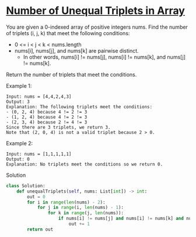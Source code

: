 # [Number of Unequal Triplets in Array](https://leetcode.com/problems/number-of-unequal-triplets-in-array/description/)

You are given a 0-indexed array of positive integers nums. Find the number of triplets (i, j, k) that meet the 
following conditions:

- 0 <= i < j < k < nums.length
- nums[i], nums[j], and nums[k] are pairwise distinct.
  - In other words, nums[i] != nums[j], nums[i] != nums[k], and nums[j] != nums[k].

Return the number of triplets that meet the conditions.

Example 1:
```
Input: nums = [4,4,2,4,3]
Output: 3
Explanation: The following triplets meet the conditions:
- (0, 2, 4) because 4 != 2 != 3
- (1, 2, 4) because 4 != 2 != 3
- (2, 3, 4) because 2 != 4 != 3
Since there are 3 triplets, we return 3.
Note that (2, 0, 4) is not a valid triplet because 2 > 0.
```
Example 2:
```
Input: nums = [1,1,1,1,1]
Output: 0
Explanation: No triplets meet the conditions so we return 0.
```
Solution
```python
class Solution:
    def unequalTriplets(self, nums: List[int]) -> int:
        out = 0
        for i in range(len(nums) - 2):
            for j in range(i, len(nums) - 1):
                for k in range(j, len(nums)):
                    if nums[i] != nums[j] and nums[i] != nums[k] and nums[j] != nums[k]:
                        out += 1
        return out
```